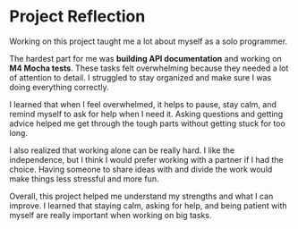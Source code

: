 # Project Reflection

Working on this project taught me a lot about myself as a solo programmer.

The hardest part for me was **building API documentation** and working on **M4 Mocha tests**. These tasks felt overwhelming because they needed a lot of attention to detail. I struggled to stay organized and make sure I was doing everything correctly.

I learned that when I feel overwhelmed, it helps to pause, stay calm, and remind myself to ask for help when I need it. Asking questions and getting advice helped me get through the tough parts without getting stuck for too long.

I also realized that working alone can be really hard. I like the independence, but I think I would prefer working with a partner if I had the choice. Having someone to share ideas with and divide the work would make things less stressful and more fun.

Overall, this project helped me understand my strengths and what I can improve. I learned that staying calm, asking for help, and being patient with myself are really important when working on big tasks.
